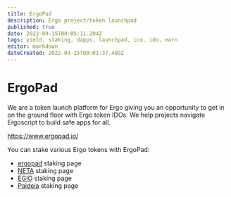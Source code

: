 ```yaml
---
title: ErgoPad
description: Ergo project/token launchpad 
published: true
date: 2022-09-15T00:05:11.204Z
tags: yield, staking, dapps, launchpad, ico, ido, earn
editor: markdown
dateCreated: 2022-09-15T00:01:37.409Z
---
```


# ErgoPad 

We are a token launch platform for Ergo giving you an opportunity to get in on the ground floor with Ergo token IDOs. We help projects navigate Ergoscript to build safe apps for all.

https://www.ergopad.io/

You can stake various Ergo tokens with ErgoPad:

- [ergopad](https://www.ergopad.io/staking) staking page
- [NETA](https://www.ergopad.io/staking/neta) staking page
- [EGIO](https://www.ergopad.io/staking/egiov2) staking page
- [Paideia](https://www.ergopad.io/staking/paideia) staking page